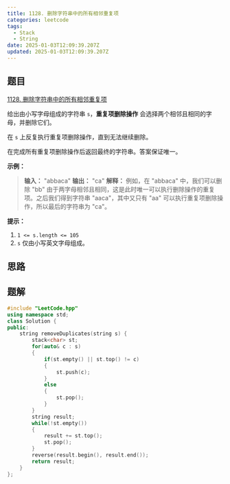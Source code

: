 ```yaml
---
title: 1128. 删除字符串中的所有相邻重复项
categories: leetcode
tags: 
  - Stack
  - String
date: 2025-01-03T12:09:39.207Z
updated: 2025-01-03T12:09:39.207Z
---
```


<!--more-->

## 题目

[1128. 删除字符串中的所有相邻重复项](https://leetcode.cn/problems/remove-all-adjacent-duplicates-in-string)

给出由小写字母组成的字符串 `s`，**重复项删除操作** 会选择两个相邻且相同的字母，并删除它们。

在 `s` 上反复执行重复项删除操作，直到无法继续删除。

在完成所有重复项删除操作后返回最终的字符串。答案保证唯一。



**示例：**

> 
> 
> **输入：** "abbaca"
> **输出：** "ca"
> **解释：**
> 例如，在 "abbaca" 中，我们可以删除 "bb" 由于两字母相邻且相同，这是此时唯一可以执行删除操作的重复项。之后我们得到字符串 "aaca"，其中又只有 "aa" 可以执行重复项删除操作，所以最后的字符串为 "ca"。
> 



**提示：**

  1. `1 <= s.length <= 105`
  2. `s` 仅由小写英文字母组成。



## 思路


## 题解

```cpp
#include "LeetCode.hpp"
using namespace std;
class Solution {
public:
    string removeDuplicates(string s) {
        stack<char> st;
        for(auto& c : s)
        {
            if(st.empty() || st.top() != c)
            {
                st.push(c);
            }
            else
            {
                st.pop();
            }
        }
        string result;
        while(!st.empty())
        {
            result += st.top();
            st.pop();
        }
        reverse(result.begin(), result.end());
        return result;
    }
};
```
